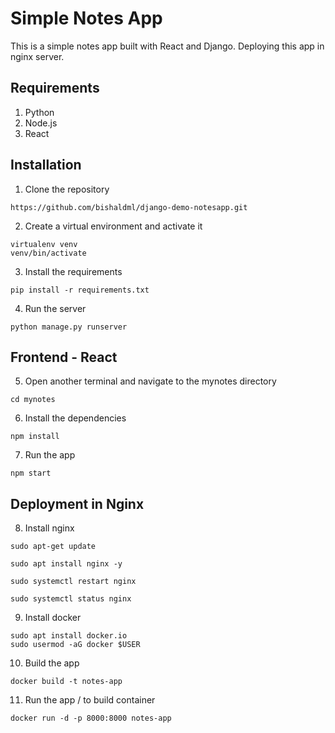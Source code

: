 # Simple Notes App
This is a simple notes app built with React and Django.
Deploying this app in nginx server.

## Requirements
1. Python 
2. Node.js
3. React

## Installation
1. Clone the repository
```
https://github.com/bishaldml/django-demo-notesapp.git
```
2. Create a virtual environment and activate it
```
virtualenv venv
venv/bin/activate
```
3. Install the requirements
```
pip install -r requirements.txt
```
4. Run the server
```
python manage.py runserver
```

## Frontend - React
5. Open another terminal and navigate to the mynotes directory
```
cd mynotes
```
6. Install the dependencies
```
npm install
```
7. Run the app
```
npm start
```

## Deployment in Nginx
8. Install nginx
```
sudo apt-get update

sudo apt install nginx -y

sudo systemctl restart nginx

sudo systemctl status nginx
```
9. Install docker
```
sudo apt install docker.io
sudo usermod -aG docker $USER
```
10. Build the app
```
docker build -t notes-app
```
11. Run the app / to build container
```
docker run -d -p 8000:8000 notes-app
```
